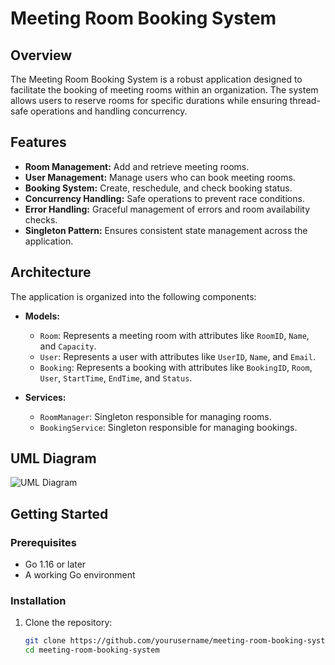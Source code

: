 # Meeting Room Booking System

## Overview

The Meeting Room Booking System is a robust application designed to facilitate the booking of meeting rooms within an organization. The system allows users to reserve rooms for specific durations while ensuring thread-safe operations and handling concurrency.

## Features

- **Room Management:** Add and retrieve meeting rooms.
- **User Management:** Manage users who can book meeting rooms.
- **Booking System:** Create, reschedule, and check booking status.
- **Concurrency Handling:** Safe operations to prevent race conditions.
- **Error Handling:** Graceful management of errors and room availability checks.
- **Singleton Pattern:** Ensures consistent state management across the application.

## Architecture

The application is organized into the following components:

- **Models:**
  - `Room`: Represents a meeting room with attributes like `RoomID`, `Name`, and `Capacity`.
  - `User`: Represents a user with attributes like `UserID`, `Name`, and `Email`.
  - `Booking`: Represents a booking with attributes like `BookingID`, `Room`, `User`, `StartTime`, `EndTime`, and `Status`.

- **Services:**
  - `RoomManager`: Singleton responsible for managing rooms.
  - `BookingService`: Singleton responsible for managing bookings.

## UML Diagram

![UML Diagram](path/to/your/UML_diagram.png)

## Getting Started

### Prerequisites

- Go 1.16 or later
- A working Go environment

### Installation

1. Clone the repository:
   ```bash
   git clone https://github.com/yourusername/meeting-room-booking-system.git
   cd meeting-room-booking-system
